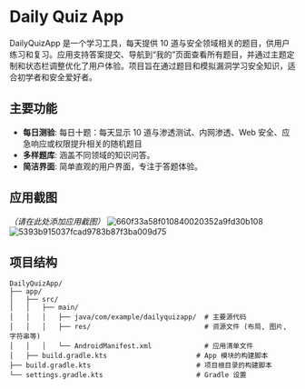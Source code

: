 # Daily Quiz App

DailyQuizApp 是一个学习工具，每天提供 10 道与安全领域相关的题目，供用户练习和复习。应用支持答案提交、导航到“我的”页面查看所有题目，并通过主题定制和状态栏调整优化了用户体验。项目旨在通过题目和模拟漏洞学习安全知识，适合初学者和安全爱好者。

## 主要功能

- **每日测验**: 每日十题：每天显示 10 道与渗透测试、内网渗透、Web 安全、应急响应或权限提升相关的随机题目
- **多样题库**: 涵盖不同领域的知识问答。
- **简洁界面**: 简单直观的用户界面，专注于答题体验。

## 应用截图

*（请在此处添加应用截图）*
![660f33a58f010840020352a9fd30b108](https://github.com/user-attachments/assets/8075fb76-5a49-466d-911f-ed2b7a7e3169)
![5393b915037fcad9783b87f3ba009d75](https://github.com/user-attachments/assets/73b511bb-e4e8-49bf-9e76-a3ac98089a1b)



## 项目结构

```
DailyQuizApp/
├── app/
│   ├── src/
│   │   ├── main/
│   │   │   ├── java/com/example/dailyquizapp/  # 主要源代码
│   │   │   ├── res/                            # 资源文件 (布局, 图片, 字符串等)
│   │   │   └── AndroidManifest.xml             # 应用清单文件
│   ├── build.gradle.kts                      # App 模块的构建脚本
├── build.gradle.kts                          # 项目根目录的构建脚本
└── settings.gradle.kts                       # Gradle 设置
```


